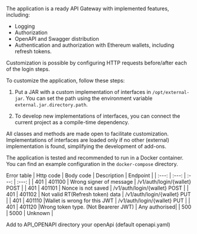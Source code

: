 The application is a ready API Gateway with implemented features, including:

- Logging
- Authorization
- OpenAPI and Swagger distribution
- Authentication and authorization with Ethereum wallets, including refresh tokens.

Customization is possible by configuring HTTP requests before/after each of the login steps.

To customize the application, follow these steps:

1. Put a JAR with a custom implementation of interfaces in `/opt/external-jar`. You can set the path using the environment variable `external.jar.directory.path`.

2. To develop new implementations of interfaces, you can connect the current project as a compile-time dependency.

All classes and methods are made open to facilitate customization. Implementations of interfaces are loaded only if no other (external) implementation is found, simplifying the development of add-ons.

The application is tested and recommended to run in a Docker container. You can find an example configuration in the `docker-compose` directory.



Error table
| Http code | Body code | Description | Endpoint |
| :---: | :---: | :---: | :---: |
| 401 | 401100 | Wrong signer of message | /v1/auth/login/{wallet} POST |
| 401 | 401101 | Nonce is not saved | /v1/auth/login/{wallet} POST |
| 401 | 401102 | Not valid RT(Refresh token) data | /v1/auth/login/{wallet} PUT |
| 401 | 401110 |Wallet is wrong for this JWT | /v1/auth/login/{wallet} PUT |
| 401 | 401120 |Wrong token type. (Not Bearerer JWT) | Any authorised|
| 500 | 5000 | Unknown |

Add to API_OPENAPI directory your openApi (default openapi.yaml)